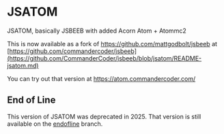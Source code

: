 # JSATOM

JSATOM, basically JSBEEB with added Acorn Atom + Atommc2

This is now available as a fork of https://github.com/mattgodbolt/jsbeeb
at [https://github.com/commandercoder/jsbeeb](https://github.com/CommanderCoder/jsbeeb/blob/jsatom/README-jsatom.md)

You can try out that version at https://atom.commandercoder.com/

## End of Line

This version of JSATOM was deprecated in 2025. That version is still available on the [endofline](https://github.com/CommanderCoder/JSATOM/tree/endofline) branch.
